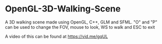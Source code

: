 # OpenGL-3D-Walking-Scene
A 3D walking scene made using OpenGL, C++, GLM and SFML. "O" and "P" can be used to change the FOV, mouse to look, WS to walk and ESC to exit


A video of this can be found at https://vid.me/gqUL
